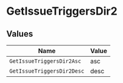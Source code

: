 # GetIssueTriggersDir2


## Values

| Name                       | Value                      |
| -------------------------- | -------------------------- |
| `GetIssueTriggersDir2Asc`  | asc                        |
| `GetIssueTriggersDir2Desc` | desc                       |
